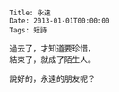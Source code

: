 
    Title: 永遠
    Date: 2013-01-01T00:00:00
    Tags: 短詩

過去了，才知道要珍惜，  
結束了，就成了陌生人。  

說好的，永遠的朋友呢？
